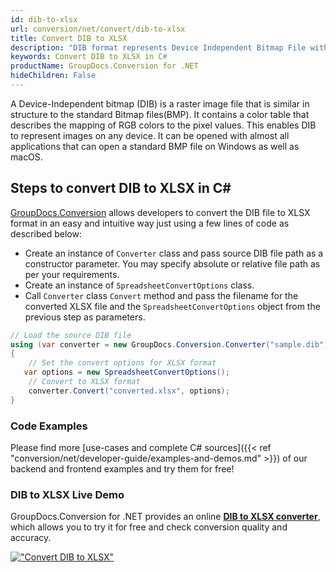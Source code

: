 ```yaml
---
id: dib-to-xlsx
url: conversion/net/convert/dib-to-xlsx
title: Convert DIB to XLSX
description: "DIB format represents Device Independent Bitmap File with .dib extension. Learn how to convert DIB to XLSX file programmatically in C# language using GroupDocs.Conversion for .NET library."
keywords: Convert DIB to XLSX in C#
productName: GroupDocs.Conversion for .NET
hideChildren: False
---
```


A Device-Independent bitmap (DIB) is a raster image file that is similar in structure to the standard Bitmap files(BMP). It contains a color table that describes the mapping of RGB colors to the pixel values. This enables DIB to represent images on any device. It can be opened with almost all applications that can open a standard BMP file on Windows as well as macOS.

## Steps to convert DIB to XLSX in C#

[GroupDocs.Conversion](https://products.groupdocs.com/conversion/net) allows developers to convert the DIB file to XLSX format in an easy and intuitive way just using a few lines of code as described below:

* Create an instance of `Converter` class and pass source DIB file path as a constructor parameter. You may specify absolute or relative file path as per your requirements. 
* Create an instance of `SpreadsheetConvertOptions` class.
* Call `Converter` class `Convert` method and pass the filename for the converted XLSX file and the `SpreadsheetConvertOptions` object from the previous step as parameters.

```csharp
// Load the source DIB file
using (var converter = new GroupDocs.Conversion.Converter("sample.dib"))
{
    // Set the convert options for XLSX format
   var options = new SpreadsheetConvertOptions();
    // Convert to XLSX format
    converter.Convert("converted.xlsx", options);
}
```

### Code Examples

Please find more [use-cases and complete C# sources]({{< ref "conversion/net/developer-guide/examples-and-demos.md" >}}) of our backend and frontend examples and try them for free!

### DIB to XLSX Live Demo

GroupDocs.Conversion for .NET provides an online [**DIB to XLSX converter**](https://products.groupdocs.app/conversion/dib-to-xlsx), which allows you to try it for free and check conversion quality and accuracy.

[!["Convert DIB to XLSX"](conversion/net/images/convert-to-xlsx/convert-dib-to-xlsx.png)](https://products.groupdocs.app/conversion/dib-to-xlsx)